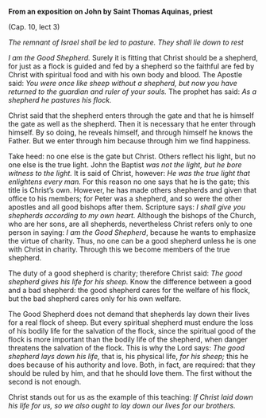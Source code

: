 

**From an exposition on John by Saint Thomas Aquinas, priest**

(Cap. 10, lect 3)

_The remnant of Israel shall be led to pasture. They shall lie down to rest_

_I am the Good Shepherd._ Surely it is fitting that Christ should be a shepherd, for just as a flock is guided and fed by a shepherd so the faithful are fed by Christ with spiritual food and with his own body and blood. The Apostle said: _You were once like sheep without a shepherd, but now you have returned to the guardian and ruler of your souls._ The prophet has said: _As a shepherd he pastures his flock._

Christ said that the shepherd enters through the gate and that he is himself the gate as well as the shepherd. Then it is necessary that he enter through himself. By so doing, he reveals himself, and through himself he knows the Father. But we enter through him because through him we find happiness.

Take heed: no one else is the gate but Christ. Others reflect his light, but no one else is the true light. John the Baptist _was not the light, but he bore witness to the light._ It is said of Christ, however: _He was the true light that enlightens every man._ For this reason no one says that he is the gate; this title is Christ’s own. However, he has made others shepherds and given that office to his members; for Peter was a shepherd, and so were the other apostles and all good bishops after them. Scripture says: _I shall give you shepherds according to my own heart._ Although the bishops of the Church, who are her sons, are all shepherds, nevertheless Christ refers only to one person in saying: _I am the Good Shepherd_, because he wants to emphasize the virtue of charity. Thus, no one can be a good shepherd unless he is one with Christ in charity. Through this we become members of the true shepherd.

The duty of a good shepherd is charity; therefore Christ said: _The good shepherd gives his life for his sheep._ Know the difference between a good and a bad shepherd: the good shepherd cares for the welfare of his flock, but the bad shepherd cares only for his own welfare.

The Good Shepherd does not demand that shepherds lay down their lives for a real flock of sheep. But every spiritual shepherd must endure the loss of his bodily life for the salvation of the flock, since the spiritual good of the flock is more important than the bodily life of the shepherd, when danger threatens the salvation of the flock. This is why the Lord says: _The good shepherd lays down his life,_ that is, his physical life, _for his sheep;_ this he does because of his authority and love. Both, in fact, are required: that they should be ruled by him, and that he should love them. The first without the second is not enough.

Christ stands out for us as the example of this teaching: _If Christ laid down his life for us, so we also ought to lay down our lives for our brothers._


